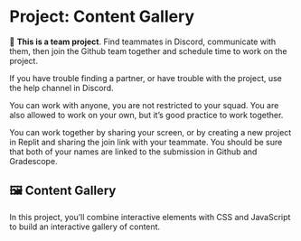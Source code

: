 # Project: Content Gallery

<aside>

👥 **This is a team project**. Find teammates in Discord, communicate with them,
then join the Github team together and schedule time to work on the project.


If you have trouble finding a partner, or have trouble with the project, use the
help channel in Discord.

You can work with anyone, you are not restricted to your squad. You are also
allowed to work on your own, but it’s good practice to work together.

You can work together by sharing your screen, or by creating a new project in
Replit and sharing the join link with your teammate. You should be sure that
both of your names are linked to the submission in Github and Gradescope.

</aside>

## 🖼️ Content Gallery

In this project, you’ll combine interactive elements with CSS and JavaScript to
build an interactive gallery of content.

<!-- TODO: Add Replit link -->

